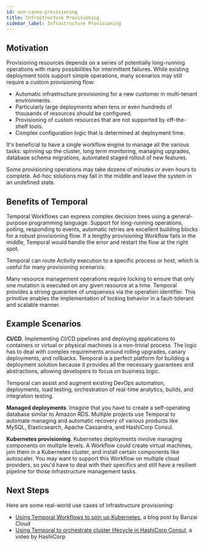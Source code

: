 ```yaml
---
id: use-cases-provisioning
title: Infrastructure Provisioning
sidebar_label: Infrastructure Provisioning
---
```


## Motivation

Provisioning resources depends on a series of potentially long-running operations with many possibilities for intermittent failures. While existing deployment tools support simple operations, many scenarios may still require a custom provisioning flow:

- Automatic infrastructure provisioning for a new customer in multi-tenant environments.
- Particularly large deployments when tens or even hundreds of thousands of resources should be configured.
- Provisioning of custom resources that are not supported by off-the-shelf tools.
- Complex configuration logic that is determined at deployment time.

It's beneficial to have a single workflow engine to manage all the various tasks: spinning up the cluster, long term monitoring, managing upgrades, database schema migrations, automated staged rollout of new features.

Some provisioning operations may take dozens of minutes or even hours to complete. Ad-hoc solutions may fail in the middle and leave the system in an undefined state.

## Benefits of Temporal

Temporal Workflows can express complex decision trees using a general-purpose programming language. Support for long-running operations, polling, responding to events, automatic retries are excellent building blocks for a robust provisioning flow. If a lengthy provisioning Workflow fails in the middle, Temporal would handle the error and restart the flow at the right spot.

Temporal can route Activity execution to a specific process or host, which is useful for many provisioning scenarios.

Many resource management operations require locking to ensure that only one mutation is executed on any given resource at a time. Temporal provides a strong guarantee of uniqueness via the operation identifier. This primitive enables the implementation of locking behavior in a fault-tolerant and scalable manner.

## Example Scenarios

**CI/CD**. Implementing CI/CD pipelines and deploying applications to containers or virtual or physical machines is a non-trivial process. The logic has to deal with complex requirements around rolling upgrades, canary deployments, and rollbacks. Temporal is a perfect platform for building a deployment solution because it provides all the necessary guarantees and abstractions, allowing developers to focus on business logic.

Temporal can assist and augment existing DevOps automation, deployments, load testing, orchestration of real-time analytics, builds, and integration testing.

**Managed deployments**. Imagine that you have to create a self-operating database similar to Amazon RDS. Multiple projects use Temporal to automate managing and automatic recovery of various products like MySQL, Elasticsearch, Apache Cassandra, and HashiCorp Consul.

**Kubernetes provisioning**. Kubernetes deployments involve managing components on multiple levels. A Workflow could create virtual machines, join them in a Kubernetes cluster, and install certain components like autoscaler. You may want to support this Workflow on multiple cloud providers, so you'd have to deal with their specifics and still have a resilient pipeline for those infrastructure management tasks.

## Next Steps

Here are some real-world use cases of infrastructure provisioning:

 * [Using Temporal Workflows to spin up Kubernetes](https://banzaicloud.com/blog/introduction-to-cadence/), a blog post by Banzai Cloud
 * [Using Temporal to orchestrate cluster lifecycle in HashiCorp Consul](https://www.youtube.com/watch?v=kDlrM6sgk2k&feature=youtu.be&t=1188), a video by HashiCorp
